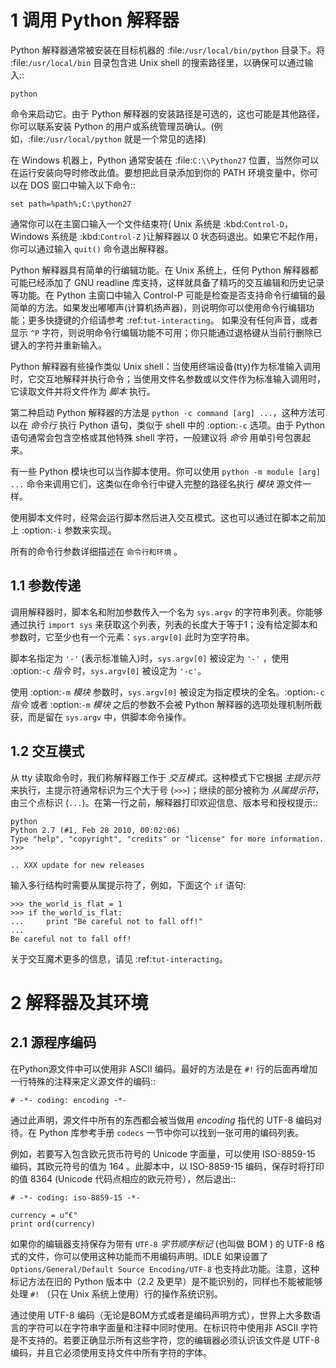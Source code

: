 1 调用 Python 解释器
===

Python 解释器通常被安装在目标机器的 :file:`/usr/local/bin/python` 目录下。将 :file:`/usr/local/bin` 目录包含进 Unix shell 的搜索路径里，以确保可以通过输入::
```
python
```

命令来启动它。由于 Python 解释器的安装路径是可选的，这也可能是其他路径，你可以联系安装 Python 的用户或系统管理员确认。(例如，:file:`/usr/local/python` 就是一个常见的选择)

在 Windows 机器上，Python 通常安装在 :file:`C:\\Python27` 位置，当然你可以在运行安装向导时修改此值。要想把此目录添加到你的 PATH 环境变量中，你可以在 DOS 窗口中输入以下命令::
```
set path=%path%;C:\python27
```

通常你可以在主窗口输入一个文件结束符( Unix 系统是 :kbd:`Control-D`，Windows 系统是 :kbd:`Control-Z` )让解释器以 0 状态码退出。如果它不起作用，你可以通过输入 ``quit()``  命令退出解释器。

Python 解释器具有简单的行编辑功能。在 Unix 系统上，任何 Python 解释器都可能已经添加了 GNU readline 库支持，这样就具备了精巧的交互编辑和历史记录等功能。在 Python 主窗口中输入 Control-P 可能是检查是否支持命令行编辑的最简单的方法。如果发出嘟嘟声(计算机扬声器)，则说明你可以使用命令行编辑功能；更多快捷键的介绍请参考 :ref:`tut-interacting`。 如果没有任何声音，或者显示 ``^P`` 字符，则说明命令行编辑功能不可用；你只能通过退格键从当前行删除已键入的字符并重新输入。

Python 解释器有些操作类似 Unix shell：当使用终端设备(tty)作为标准输入调用时，它交互地解释并执行命令；当使用文件名参数或以文件作为标准输入调用时，它读取文件并将文件作为 *脚本* 执行。

第二种启动 Python 解释器的方法是 ``python -c command [arg] ...``，这种方法可以在 *命令行* 执行 Python 语句，类似于 shell 中的 :option:`-c` 选项。由于 Python 语句通常会包含空格或其他特殊 shell 字符，一般建议将 *命令* 用单引号包裹起来。

有一些 Python 模块也可以当作脚本使用。你可以使用 ``python -m module [arg] ...`` 命令来调用它们，这类似在命令行中键入完整的路径名执行 *模块* 源文件一样。

使用脚本文件时，经常会运行脚本然后进入交互模式。这也可以通过在脚本之前加上 :option:`-i` 参数来实现。

所有的命令行参数详细描述在 `命令行和环境` 。


1.1 参数传递
---

调用解释器时，脚本名和附加参数传入一个名为 ``sys.argv`` 的字符串列表。你能够通过执行 ``import sys`` 来获取这个列表，列表的长度大于等于1；没有给定脚本和参数时，它至少也有一个元素：``sys.argv[0]`` 此时为空字符串。

脚本名指定为 ``'-'`` (表示标准输入)时，``sys.argv[0]`` 被设定为 ``'-'`` ，使用 :option:`-c` *指令* 时，``sys.argv[0]`` 被设定为 ``'-c'``。 

使用 :option:`-m` *模块* 参数时，``sys.argv[0]`` 被设定为指定模块的全名。:option:`-c` *指令* 或者 :option:`-m` *模块* 之后的参数不会被 Python 解释器的选项处理机制所截获，而是留在 ``sys.argv`` 中，供脚本命令操作。


1.2 交互模式
---

从 tty 读取命令时，我们称解释器工作于 *交互模式*。这种模式下它根据 *主提示符* 来执行，主提示符通常标识为三个大于号 (``>>>``)；继续的部分被称为 *从属提示符*，由三个点标识 (``...``)。在第一行之前，解释器打印欢迎信息、版本号和授权提示::
```
python
Python 2.7 (#1, Feb 28 2010, 00:02:06)
Type "help", "copyright", "credits" or "license" for more information.
>>>

.. XXX update for new releases
```
输入多行结构时需要从属提示符了，例如，下面这个 `if` 语句:
```
>>> the_world_is_flat = 1
>>> if the_world_is_flat:
...     print "Be careful not to fall off!"
...
Be careful not to fall off!
```
关于交互魔术更多的信息，请见 :ref:`tut-interacting`。

2 解释器及其环境
===

2.1 源程序编码
---

在Python源文件中可以使用非 ASCII 编码。最好的方法是在 ``#!`` 行的后面再增加一行特殊的注释来定义源文件的编码::
```
# -*- coding: encoding -*-
```
通过此声明，源文件中所有的东西都会被当做用 *encoding* 指代的 UTF-8 编码对待。在 Python 库参考手册 `codecs` 一节中你可以找到一张可用的编码列表。

例如，若要写入包含欧元货币符号的 Unicode 字面量，可以使用 ISO-8859-15 编码，其欧元符号的值为 164 。此脚本中，以 ISO-8859-15 编码，保存时将打印的值 8364 (Unicode 代码点相应的欧元符号），然后退出::
```
# -*- coding: iso-8859-15 -*-

currency = u"€"
print ord(currency)
```
如果你的编辑器支持保存为带有 ``UTF-8`` *字节顺序标记* (也叫做 BOM ) 的 UTF-8 格式的文件，你可以使用这种功能而不用编码声明。IDLE 如果设置了 ``Options/General/Default Source Encoding/UTF-8`` 也支持此功能。注意，这种标记方法在旧的 Python 版本中（2.2 及更早）是不能识别的，同样也不能被能够处理 ``#!`` （只在 Unix 系统上使用）行的操作系统识别。

通过使用 UTF-8 编码（无论是BOM方式或者是编码声明方式），世界上大多数语言的字符可以在字符串字面量和注释中同时使用。在标识符中使用非 ASCII 字符是不支持的。若要正确显示所有这些字符，您的编辑器必须认识该文件是 UTF-8 编码，并且它必须使用支持文件中所有字符的字体。
